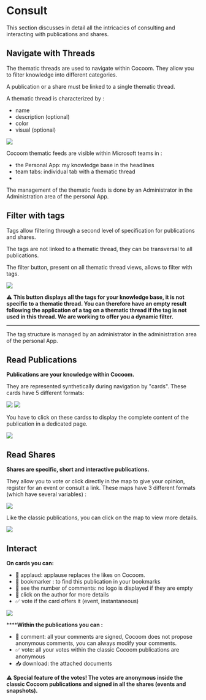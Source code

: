# Consult

This section discusses in detail all the intricacies of consulting and interacting with publications and shares.


## Navigate with Threads

The thematic threads are used to navigate within Cocoom. They allow you to filter knowledge into different categories.

A publication or a share must be linked to a single thematic thread.

A thematic thread is characterized by :

- name
- description (optional)
- color
- visual (optional)


![](https://paper-attachments.dropbox.com/s_568741656B1020E6AA896AE44FB3D1B13C1626C557B6AF60EB311425D1984969_1589017897216_Plan+de+travail+41cocoom-guides_EN.png)


Cocoom thematic feeds are visible within Microsoft teams in :


- the Personal App: my knowledge base in the headlines
- team tabs: individual tab with a thematic thread
-

The management of the thematic feeds is done by an Administrator in the Administration area of the personal App.


## Filter with tags

Tags allow filtering through a second level of specification for publications and shares.

The tags are not linked to a thematic thread, they can be transversal to all publications.

The filter button, present on all thematic thread views, allows to filter with tags.

![](https://paper-attachments.dropbox.com/s_568741656B1020E6AA896AE44FB3D1B13C1626C557B6AF60EB311425D1984969_1589017966795_Plan+de+travail+36cocoom-guides_EN.png)


⚠️ **This button displays all the tags for your knowledge base, it is not specific to a thematic thread. You can therefore have an empty result following the application of a tag on a thematic thread if the tag is not used in this thread. We are working to offer you a dynamic filter.**
 ****
The tag structure is managed by an administrator in the administration area of the personal App.


## Read Publications

**Publications are your knowledge within Cocoom.**

They are represented synthetically during navigation by "cards".
These cards have 5 different formats:

![](https://paper-attachments.dropbox.com/s_568741656B1020E6AA896AE44FB3D1B13C1626C557B6AF60EB311425D1984969_1589018132480_Plan+de+travail+38cocoom-guides_EN.png)
![](https://paper-attachments.dropbox.com/s_568741656B1020E6AA896AE44FB3D1B13C1626C557B6AF60EB311425D1984969_1589018132486_Plan+de+travail+40cocoom-guides_EN.png)


You have to click on these cardss to display the complete content of the publication in a dedicated page.

![](https://paper-attachments.dropbox.com/s_568741656B1020E6AA896AE44FB3D1B13C1626C557B6AF60EB311425D1984969_1589018186677_Plan+de+travail+42cocoom-guides_EN.png)



## Read Shares

**Shares are specific, short and interactive publications.**

They allow you to vote or click directly in the map to give your opinion, register for an event or consult a link.
These maps have 3 different formats (which have several variables) :

![](https://paper-attachments.dropbox.com/s_568741656B1020E6AA896AE44FB3D1B13C1626C557B6AF60EB311425D1984969_1589018229561_Plan+de+travail+37cocoom-guides_EN.png)


Like the classic publications, you can click on the map to view more details.


![](https://paper-attachments.dropbox.com/s_568741656B1020E6AA896AE44FB3D1B13C1626C557B6AF60EB311425D1984969_1589018259183_Plan+de+travail+43cocoom-guides_EN.png)



## Interact

**On cards you can:**


- 👏 applaud: applause replaces the likes on Cocoom.
- 📌 bookmarker : to find this publication in your bookmarks
- 💬 see the number of comments: no logo is displayed if they are empty
- 👤 click on the author for more details
- ✅ vote if the card offers it (event, instantaneous)


![](https://paper-attachments.dropbox.com/s_568741656B1020E6AA896AE44FB3D1B13C1626C557B6AF60EB311425D1984969_1589018304396_Plan+de+travail+44cocoom-guides_EN.png)


******Within the publications you can :**


- 💬 comment: all your comments are signed, Cocoom does not propose anonymous comments, you can always modify your comments.
- ✅ vote: all your votes within the classic Cocoom publications are anonymous
- 📥 download: the attached documents


⚠️ **Special feature of the votes! The votes are anonymous inside the classic Cocoom publications and signed in all the shares (events and snapshots).**

